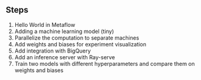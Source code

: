 ## Steps

1. Hello World in Metaflow
2. Adding a machine learning model (tiny)
3. Parallelize the computation to separate machines
4. Add weights and biases for experiment visualization
5. Add integration with BigQuery
6. Add an inference server with Ray-serve
7. Train two models with different hyperparameters and compare them on weights and biases
